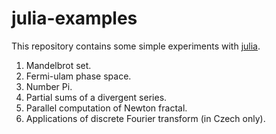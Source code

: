 # julia-examples

This repository contains some simple experiments with [julia](http://julialang.org).

  1. Mandelbrot set.
  2. Fermi-ulam phase space.
  3. Number Pi.
  4. Partial sums of a divergent series.
  5. Parallel computation of Newton fractal.
  6. Applications of discrete Fourier transform (in Czech only).

